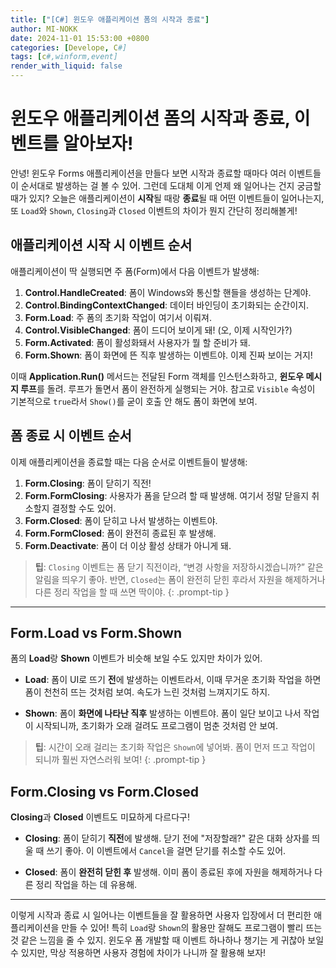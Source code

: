```yaml
---
title: ["[C#] 윈도우 애플리케이션 폼의 시작과 종료"]
author: MI-NOKK
date: 2024-11-01 15:53:00 +0800
categories: [Develope, C#]
tags: [c#,winform,event]
render_with_liquid: false
---
```


# 윈도우 애플리케이션 폼의 시작과 종료, 이벤트를 알아보자!

안녕! 윈도우 Forms 애플리케이션을 만들다 보면 시작과 종료할 때마다 여러 이벤트들이 순서대로 발생하는 걸 볼 수 있어. 그런데 도대체 이게 언제 왜 일어나는 건지 궁금할 때가 있지? 오늘은 애플리케이션이 **시작**될 때랑 **종료**될 때 어떤 이벤트들이 일어나는지, 또 `Load`와 `Shown`, `Closing`과 `Closed` 이벤트의 차이가 뭔지 간단히 정리해볼게!

## 애플리케이션 시작 시 이벤트 순서

애플리케이션이 딱 실행되면 주 폼(Form)에서 다음 이벤트가 발생해:

1. **Control.HandleCreated**: 폼이 Windows와 통신할 핸들을 생성하는 단계야.
2. **Control.BindingContextChanged**: 데이터 바인딩이 초기화되는 순간이지.
3. **Form.Load**: 주 폼의 초기화 작업이 여기서 이뤄져.
4. **Control.VisibleChanged**: 폼이 드디어 보이게 돼! (오, 이제 시작인가?)
5. **Form.Activated**: 폼이 활성화돼서 사용자가 뭘 할 준비가 돼.
6. **Form.Shown**: 폼이 화면에 뜬 직후 발생하는 이벤트야. 이제 진짜 보이는 거지!

이때 **Application.Run()** 메서드는 전달된 Form 객체를 인스턴스화하고, **윈도우 메시지 루프**를 돌려. 루프가 돌면서 폼이 완전하게 실행되는 거야. 참고로 `Visible` 속성이 기본적으로 `true`라서 `Show()`를 굳이 호출 안 해도 폼이 화면에 보여.

## 폼 종료 시 이벤트 순서

이제 애플리케이션을 종료할 때는 다음 순서로 이벤트들이 발생해:

1. **Form.Closing**: 폼이 닫히기 직전!
2. **Form.FormClosing**: 사용자가 폼을 닫으려 할 때 발생해. 여기서 정말 닫을지 취소할지 결정할 수도 있어.
3. **Form.Closed**: 폼이 닫히고 나서 발생하는 이벤트야.
4. **Form.FormClosed**: 폼이 완전히 종료된 후 발생해.
5. **Form.Deactivate**: 폼이 더 이상 활성 상태가 아니게 돼.

> **팁**: `Closing` 이벤트는 폼 닫기 직전이라, “변경 사항을 저장하시겠습니까?” 같은 알림을 띄우기 좋아. 반면, `Closed`는 폼이 완전히 닫힌 후라서 자원을 해제하거나 다른 정리 작업을 할 때 쓰면 딱이야.
{: .prompt-tip }
---

## Form.Load vs Form.Shown

폼의 **Load**랑 **Shown** 이벤트가 비슷해 보일 수도 있지만 차이가 있어.

- **Load**: 폼이 UI로 뜨기 **전**에 발생하는 이벤트라서, 이때 무거운 초기화 작업을 하면 폼이 천천히 뜨는 것처럼 보여. 속도가 느린 것처럼 느껴지기도 하지.
  
- **Shown**: 폼이 **화면에 나타난 직후** 발생하는 이벤트야. 폼이 일단 보이고 나서 작업이 시작되니까, 초기화가 오래 걸려도 프로그램이 멈춘 것처럼 안 보여.

> **팁**: 시간이 오래 걸리는 초기화 작업은 `Shown`에 넣어봐. 폼이 먼저 뜨고 작업이 되니까 훨씬 자연스러워 보여!
{: .prompt-tip }

## Form.Closing vs Form.Closed

**Closing**과 **Closed** 이벤트도 미묘하게 다르다구!

- **Closing**: 폼이 닫히기 **직전**에 발생해. 닫기 전에 "저장할래?" 같은 대화 상자를 띄울 때 쓰기 좋아. 이 이벤트에서 `Cancel`을 걸면 닫기를 취소할 수도 있어.
  
- **Closed**: 폼이 **완전히 닫힌 후** 발생해. 이미 폼이 종료된 후에 자원을 해제하거나 다른 정리 작업을 하는 데 유용해.

---

이렇게 시작과 종료 시 일어나는 이벤트들을 잘 활용하면 사용자 입장에서 더 편리한 애플리케이션을 만들 수 있어! 특히 `Load`랑 `Shown`의 활용만 잘해도 프로그램이 빨리 뜨는 것 같은 느낌을 줄 수 있지. 윈도우 폼 개발할 때 이벤트 하나하나 챙기는 게 귀찮아 보일 수 있지만, 막상 적용하면 사용자 경험에 차이가 나니까 잘 활용해 보자!
